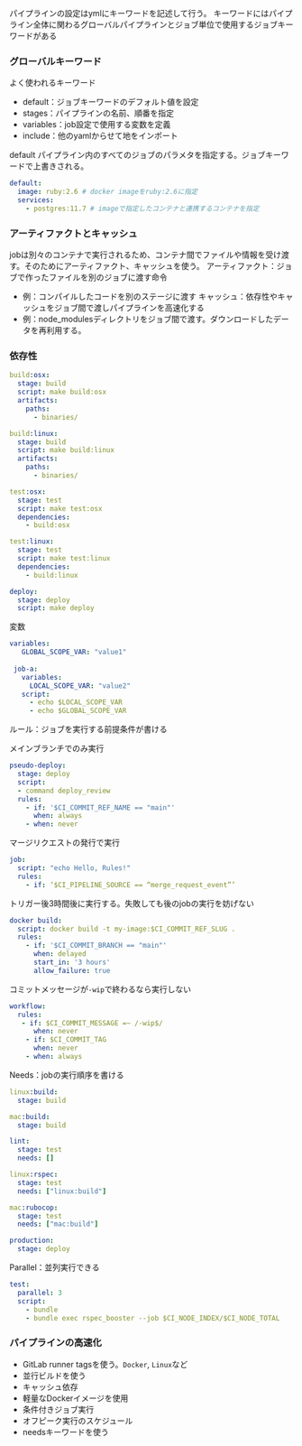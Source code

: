 パイプラインの設定はymlにキーワードを記述して行う。
キーワードにはパイプライン全体に関わるグローバルパイプラインとジョブ単位で使用するジョブキーワードがある
### グローバルキーワード

よく使われるキーワード
- default：ジョブキーワードのデフォルト値を設定
- stages：パイプラインの名前、順番を指定
- variables：job設定で使用する変数を定義
- include：他のyamlからせて地をインポート

default
パイプライン内のすべてのジョブのパラメタを指定する。ジョブキーワードで上書きされる。
```yml
default:
  image: ruby:2.6 # docker imageをruby:2.6に指定
  services:
    - postgres:11.7 # imageで指定したコンテナと連携するコンテナを指定
```

### アーティファクトとキャッシュ
jobは別々のコンテナで実行されるため、コンテナ間でファイルや情報を受け渡す。そのためにアーティファクト、キャッシュを使う。
アーティファクト：ジョブで作ったファイルを別のジョブに渡す命令
- 例：コンパイルしたコードを別のステージに渡す
キャッシュ：依存性やキャッシュをジョブ間で渡しパイプラインを高速化する
- 例：node_modulesディレクトリをジョブ間で渡す。ダウンロードしたデータを再利用する。
### 依存性

```yml
build:osx:
  stage: build
  script: make build:osx
  artifacts:
    paths:
      - binaries/

build:linux:
  stage: build
  script: make build:linux
  artifacts:
    paths:
      - binaries/

test:osx:
  stage: test
  script: make test:osx
  dependencies:
    - build:osx

test:linux:
  stage: test
  script: make test:linux
  dependencies:
    - build:linux

deploy:
  stage: deploy
  script: make deploy
```

変数

```yml
variables:
   GLOBAL_SCOPE_VAR: "value1"
    
 job-a:
   variables:
     LOCAL_SCOPE_VAR: "value2"
   script:
     - echo $LOCAL_SCOPE_VAR
     - echo $GLOBAL_SCOPE_VAR
```


ルール：ジョブを実行する前提条件が書ける

メインブランチでのみ実行

```yml
pseudo-deploy: 
  stage: deploy
  script:
  - command deploy_review
  rules:
    - if: '$CI_COMMIT_REF_NAME == "main"'
      when: always
    - when: never
```

マージリクエストの発行で実行

```yml
job:
  script: "echo Hello, Rules!"
  rules:
    - if: ‘$CI_PIPELINE_SOURCE == “merge_request_event”’
```

トリガー後3時間後に実行する。失敗しても後のjobの実行を妨げない
```yml
docker build:
  script: docker build -t my-image:$CI_COMMIT_REF_SLUG .
  rules:
    - if: '$CI_COMMIT_BRANCH == "main"'
      when: delayed
      start_in: '3 hours'
      allow_failure: true
```

コミットメッセージが`-wip`で終わるなら実行しない
```yml
workflow:
  rules: 
   - if: $CI_COMMIT_MESSAGE =~ /-wip$/
      when: never
    - if: $CI_COMMIT_TAG 
      when: never
    - when: always
```

Needs：jobの実行順序を書ける
```yml
linux:build:
  stage: build

mac:build:
  stage: build

lint:
  stage: test
  needs: []

linux:rspec:
  stage: test
  needs: ["linux:build"]

mac:rubocop:
  stage: test
  needs: ["mac:build"]

production:
  stage: deploy
```

Parallel：並列実行できる

```yml
test:
  parallel: 3
  script:
    - bundle
    - bundle exec rspec_booster --job $CI_NODE_INDEX/$CI_NODE_TOTAL
```

### パイプラインの高速化

- GitLab runner tagsを使う。`Docker`, `Linux`など
- 並行ビルドを使う
- キャッシュ依存
- 軽量なDockerイメージを使用
- 条件付きジョブ実行
- オフピーク実行のスケジュール
- needsキーワードを使う